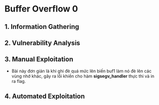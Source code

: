 # Buffer Overflow 0

## 1. Information Gathering

## 2. Vulnerability Analysis

## 3. Manual Exploitation

- Bài này đơn giản là khi ghi đè quá mức lên biến buf1 làm nó đè lên các vùng nhớ khác, gây ra lỗi khiến cho hàm **sigsegv_handler** thực thi và in ra flag.

## 4. Automated Exploitation
